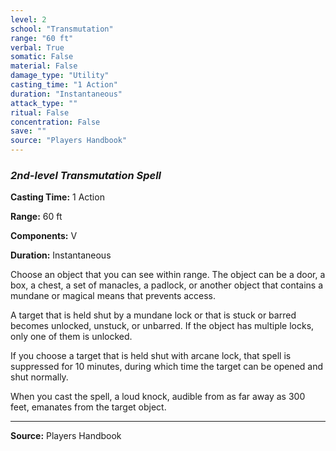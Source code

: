 ```yaml
---
level: 2
school: "Transmutation"
range: "60 ft"
verbal: True
somatic: False
material: False
damage_type: "Utility"
casting_time: "1 Action"
duration: "Instantaneous"
attack_type: ""
ritual: False
concentration: False
save: ""
source: "Players Handbook"
---
```


### *2nd-level Transmutation Spell*

**Casting Time:** 1 Action

**Range:** 60 ft

**Components:** V

**Duration:** Instantaneous

Choose an object that you can see within range. The object can be a door, a box, a chest, a set of manacles, a padlock, or another object that contains a mundane or magical means that prevents access.
 
 A target that is held shut by a mundane lock or that is stuck or barred becomes unlocked, unstuck, or unbarred. If the object has multiple locks, only one of them is unlocked.
 
 If you choose a target that is held shut with arcane lock, that spell is suppressed for 10 minutes, during which time the target can be opened and shut normally.
 
 When you cast the spell, a loud knock, audible from as far away as 300 feet, emanates from the target object.

---
**Source:** Players Handbook
